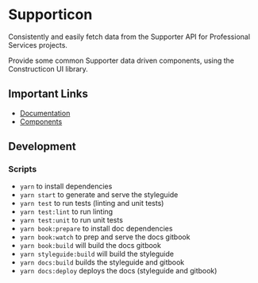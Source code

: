 # Supporticon

Consistently and easily fetch data from the Supporter API for Professional Services projects.

Provide some common Supporter data driven components, using the Constructicon UI library.

## Important Links

- [Documentation](https://everydayhero.github.io/supporticon/book)
- [Components](https://everydayhero.github.io/supporticon/components)

## Development

### Scripts

- `yarn` to install dependencies
- `yarn start` to generate and serve the styleguide
- `yarn test` to run tests (linting and unit tests)
- `yarn test:lint` to run linting
- `yarn test:unit` to run unit tests
- `yarn book:prepare` to install doc dependencies
- `yarn book:watch` to prep and serve the docs gitbook
- `yarn book:build` will build the docs gitbook
- `yarn styleguide:build` will build the styleguide
- `yarn docs:build` builds the styleguide and gitbook
- `yarn docs:deploy` deploys the docs (styleguide and gitbook)
